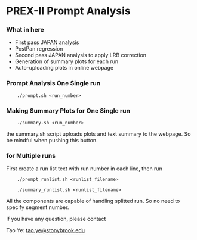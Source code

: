 # PREX-II Prompt Analysis

### What in here
* First pass JAPAN analysis
* PostPan regression
* Second pass JAPAN analysis to apply LRB correction
* Generation of summary plots for each run
* Auto-uploading plots in online webpage


### Prompt Analysis One Single run
```
	./prompt.sh <run_number>
```

### Making Summary Plots for One Single run
```
	./summary.sh <run_number>
```

the summary.sh script uploads plots and text summary to the webpage. So be mindful when pushing this button.

###  for Multiple runs
First create a run list text with run number in each line, then run
```
	./prompt_runlist.sh <runlist_filename>
```
```
	./summary_runlist.sh <runlist_filename>
```

All the components are capable of handling splitted run. So no need to specify segment number. 


If you have any question, please contact

Tao Ye: tao.ye@stonybrook.edu
